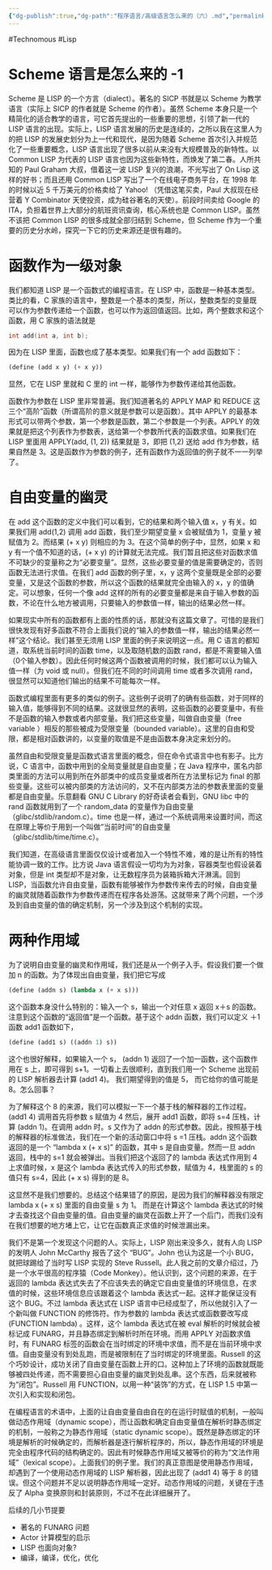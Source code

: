 ```yaml
---
{"dg-publish":true,"dg-path":"程序语言/高级语言怎么来的（六）.md","permalink":"/程序语言/高级语言怎么来的（六）/","created":"2023-10-09T09:53:52.000+08:00","updated":"2023-12-12T09:57:21.000+08:00"}
---
```


#Technomous #Lisp

# Scheme 语言是怎么来的 -1

Scheme 是 LISP 的一个方言（dialect）。著名的 SICP 书就是以 Scheme 为教学语言（实际上 SICP 的作者就是 Scheme 的作者）。虽然 Scheme 本身只是一个精简化的适合教学的语言，可它首先提出的一些重要的思想，引领了新一代的 LISP 语言的出现。实际上，LISP 语言发展的历史是连续的，之所以我在这里人为的把 LISP 的发展史划分为上一代和现代，是因为随着 Scheme 首次引入并规范化了一些重要概念，LISP 语言出现了很多以前从来没有大规模普及的新特性。以 Common LISP 为代表的 LISP 语言也因为这些新特性，而焕发了第二春。人所共知的 Paul Graham 大叔，借着这一波 LISP 复兴的浪潮，不光写出了 On Lisp 这样的好书；而且还用 Common LISP 写出了一个在线电子商务平台，在 1998 年的时候以近 5 千万美元的价格卖给了 Yahoo! （凭借这笔买卖，Paul 大叔现在经营着 Y Combinator 天使投资，成为硅谷著名的天使）。前段时间卖给 Google 的 ITA，负担着世界上大部分的航班资讯查询，核心系统也是 Common LISP。虽然不该把 Common LISP 的很多成就全部归结到 Scheme，但 Scheme 作为一个重要的历史分水岭，探究一下它的历史来源还是很有趣的。

# 函数作为一级对象

我们都知道 LISP 是一个函数式的编程语言。在 LISP 中，函数是一种基本类型。类比的看，C 家族的语言中，整数是一个基本的类型，所以，整数类型的变量既可以作为参数传递给一个函数，也可以作为返回值返回。比如，两个整数求和这个函数，用 C 家族的语法就是

``` c
int add(int a, int b);
```

因为在 LISP 里面，函数也成了基本类型。如果我们有一个 add 函数如下：

``` lisp
(define (add x y) (+ x y))
```

显然，它在 LISP 里就和 C 里的 int 一样，能够作为参数传递给其他函数。

函数作为参数在 LISP 里非常普遍。我们知道著名的 APPLY MAP 和 REDUCE 这三个“高阶”函数（所谓高阶的意义就是参数可以是函数）。其中 APPLY 的最基本形式可以带两个参数，第一个参数是函数，第二个参数是一个列表。APPLY 的效果就是把这个列表作为参数表，送给第一个参数所代表的函数求值。如果我们在 LISP 里面用 APPLY(add, (1, 2)) 结果就是 3，即把 (1,2) 送给 add 作为参数，结果自然是 3。这是函数作为参数的例子，还有函数作为返回值的例子就不一一列举了。

# 自由变量的幽灵

在 add 这个函数的定义中我们可以看到，它的结果和两个输入值 x，y 有关。如果我们用 add(1,2) 调用  add 函数，我们至少期望变量 x 会被赋值为 1，变量 y 被赋值为 2。而结果 (+ x y) 则相应的为 3。在这个简单的例子中，显然，如果 x 和 y 有一个值不知道的话，(+ x y) 的计算就无法完成。我们暂且把这些对函数求值不可缺少的变量称之为“必要变量”。显然，这些必要变量的值是需要确定的，否则函数无法进行求值。在我们 add 函数的例子里，x，y 这两个变量既是全部的必要变量，又是这个函数的参数，所以这个函数的结果就完全由输入的 x，y 的值确定。可以想象，任何一个像 add 这样的所有的必要变量都是来自于输入参数的函数，不论在什么地方被调用，只要输入的参数值一样，输出的结果必然一样。

如果现实中所有的函数都有上面的性质的话，那就没有这篇文章了。可惜的是我们很快发现有好多函数不符合上面我们说的“输入的参数值一样，输出的结果必然一样”这个结论。我们甚至无须用 LISP 里面的例子来说明这一点。用 C 语言的都知道，取系统当前时间的函数 time，以及取随机数的函数 rand，都是不需要输入值（0个输入参数）。因此任何时候这两个函数被调用的时候，我们都可以认为输入值一样（为 void 或 null）。但我们在不同的时间调用 time 或者多次调用 rand，很显然可以知道他们输出的结果不可能每次一样。

函数式编程里面有更多的类似的例子。这些例子说明了的确有些函数，对于同样的输入值，能够得到不同的结果。这就很显然的表明，这些函数的必要变量中，有些不是函数的输入参数或者内部变量。我们把这些变量，叫做自由变量（free variable ）相反的那些被成为受限变量（bounded variable）。这里的自由和受限，都是相对函数讲的，以变量的取值是不是由函数本身决定来划分的。

虽然自由和受限变量是函数式语言里面的概念，但在命令式语言中也有影子。比方说，C 语言中，函数中用到的全局变量就是自由变量；在 Java 程序中，匿名内部类里面的方法可以用到所在外部类中的成员变量或者所在方法里标记为 final 的那些变量。这些可以被内部类的方法访问的，又不在内部类方法的参数表里面的变量都是自由变量。乐意翻看 GNU C Library 的好奇读者会看到，GNU libc 中的 rand 函数就用到了一个 random_data 的变量作为自由变量 （glibc/stdlib/random.c）。time 也是一样，通过一个系统调用来设置时间，而这在原理上等价于用到一个叫做”当前时间”的自由变量 （glibc/stdlib/time/time.c）。

我们知道，在高级语言里面仅仅设计或者加入一个特性不难，难的是让所有的特性能协调一致的工作。比方说 Java 语言假设一切均为为对象，容器类型也假设装着对象，但是 int 类型却不是对象，让无数程序员为装箱拆箱大汗淋漓。回到 LISP，当函数允许自由变量，函数有能够被作为参数传来传去的时候，自由变量的幽灵就随着函数作为参数传递而在程序各处游荡。这就带来了两个问题，一个涉及到自由变量的值的确定机制，另一个涉及到这个机制的实现。

# 两种作用域

为了说明自由变量的幽灵和作用域，我们还是从一个例子入手。假设我们要一个做加 n 的函数。为了体现出自由变量，我们把它写成

``` lisp
(define (addn s) (lambda x (+ x s)))
```

这个函数本身没什么特别的：输入一个 s，输出一个对任意 x 返回 x＋s 的函数。注意到这个函数的“返回值”是一个函数。基于这个 addn 函数，我们可以定义 ＋1 函数 add1 函数如下，

``` lisp
(define (add1 s) ((addn 1) s))
```

这个也很好解释，如果输入一个 s， (addn 1) 返回了一个加一函数，这个函数作用在 s 上，即可得到 s+1。一切看上去很顺利，直到我们用一个 Scheme 出现前的 LISP 解析器去计算 (add1 4)。 我们期望得到的值是 5， 而它给你的值可能是 8。怎么回事？

为了解释这个 8 的来源，我们可以模拟一下一个基于栈的解释器的工作过程。(add1 4) 调用首先将参数 s 赋值为 4 然后，展开 add1 函数，即将 s=4 压栈，计算 (addn 1)。在调用 addn 时。s 又作为了 addn 的形式参数。因此，按照基于栈的解释器的标准做法，我们在一个新的活动窗口中将 s =1 压栈。addn 这个函数返回的是一个 “lambda x (+ x s)” 的函数，其中 s 是自由变量。然而一旦 addn 返回，栈中的 s=1 就会被弹出。当我们把这个返回了的 lambda 表达式作用到 4 上求值时候，x 是这个 lambda 表达式传入的形式参数，赋值为 4，栈里面的 s 的值只有 s=4，因此 (+ x s) 得到的是 8。

这显然不是我们想要的。总结这个结果错了的原因，是因为我们的解释器没有限定 lambda x (+ x s) 里面的自由变量 s 为 1。 而是在计算这个 lambda 表达式的时候才去查找这个自由变量的值。自由变量的幽灵在函数上开了一个后门，而我们没有在我们想要的地方堵上它，让它在函数真正求值的时候泄漏出来。

我们不是第一个发现这个问题的人。实际上，LISP 刚出来没多久，就有人向 LISP 的发明人 John McCarthy 报告了这个 “BUG”。John 也认为这是一个小 BUG，就把球踢给了当时写 LISP 实现的 Steve Russell。此人我之前的文章介绍过，乃是一个水平很高的程序猿（Code Monkey）。他认识到，这个问题的来源，在于返回的 lambda 表达式失去了不应该失去的确定它自由变量值的环境信息，在求值的时候，这些环境信息应该跟着这个 lambda 表达式一起。这样才能保证没有这个 BUG。不过 lambda 表达式在 LISP 语言中已经成型了，所以他就引入了一个新叫做 FUNCTION 的修饰符。作为参数的 lambda 表达式或函数要改写成 (FUNCTION lambda) 。这样，这个 lambda 表达式在被 eval 解析的时候就会被标记成 FUNARG，并且静态绑定到解析时所在环境。而用 APPLY 对函数求值时，有 FUNARG 标签的函数会在当时绑定的环境中求值，而不是在当前环境中求值。自由变量没有到处乱跑，而是被限制在了当时绑定的环境里面。Russell 的这个巧妙设计，成功关闭了自由变量在函数上开的口。这种加上了环境的函数就既能够被四处传递，而不需要担心自由变量的幽灵到处乱串。这个东西，后来就被称为“闭包”。Russell 用 FUNCTION，以用一种“装饰”的方式，在 LISP 1.5 中第一次引入和实现和闭包。

在编程语言的术语中，上面的让自由变量自由自在的在运行时赋值的机制，一般叫做动态作用域（dynamic scope），而让函数和确定自由变量值在解析时静态绑定的机制，一般称之为静态作用域（static dynamic scope）。既然是静态绑定的环境是解析的时候确定的，而解析器是逐行解析程序的，所以，静态作用域的环境是完全由程序代码的结构确定的。因此有时候静态作用域又被等价的称为“文法作用域”（lexical scope）。上面我们的例子里。我们的真正意图是使用静态作用域，却遇到了一个使用动态作用域的 LISP 解析器，因此出现了 (add1 4) 等于 8 的错误。但这个问题并不足以说明静态作用域一定好。动态作用域的问题，关键在于违反了 Alpha 变换原则和封装原则，不过不在此详细展开了。

后续的几小节提要

* 著名的 FUNARG 问题
* Actor 计算模型的启示
* LISP 也面向对象?
* 编译，编译，优化，优化